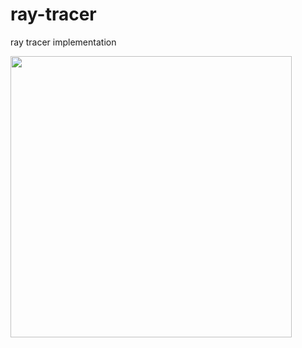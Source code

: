 # ray-tracer
ray tracer implementation 

<img src="RayTracer/images/raytrace.png" width="450" height="450">   
